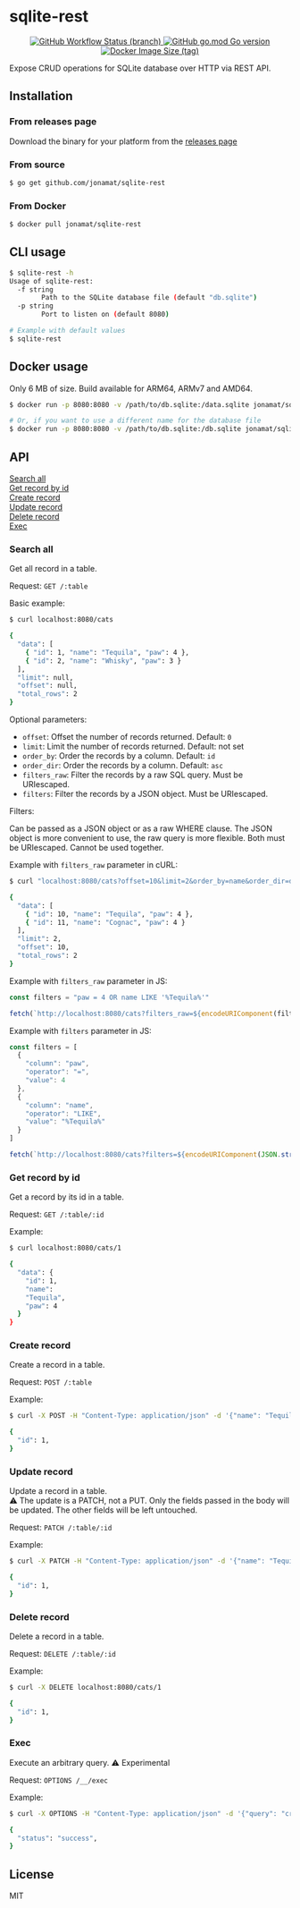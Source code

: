 # sqlite-rest

<p align="center">
  <a href="https://github.com/jonamat/sqlite-rest/actions">
    <img alt="GitHub Workflow Status (branch)" src="https://img.shields.io/github/actions/workflow/status/jonamat/sqlite-rest/docker-image.yml" />
  </a>

  <a href="https://github.com/jonamat/sqlite-rest/blob/master/go.mod">
    <img alt="GitHub go.mod Go version" src="https://img.shields.io/github/go-mod/go-version/jonamat/sqlite-rest" />
  </a>

  <a href="https://hub.docker.com/r/jonamat/sqlite-rest">
    <img alt="Docker Image Size (tag)" src="https://img.shields.io/docker/image-size/jonamat/sqlite-rest/latest" />
  </a>
</p>

Expose CRUD operations for SQLite database over HTTP via REST API. 

## Installation

### From releases page
  
Download the binary for your platform from the [releases page](https://github.com/jonamat/sqlite-rest/releases)

### From source

```bash
$ go get github.com/jonamat/sqlite-rest
```

### From Docker

```bash
$ docker pull jonamat/sqlite-rest
```

## CLI usage

```bash
$ sqlite-rest -h
Usage of sqlite-rest:
  -f string
        Path to the SQLite database file (default "db.sqlite")
  -p string
        Port to listen on (default 8080)

# Example with default values
$ sqlite-rest 
```

## Docker usage

Only 6 MB of size. Build available for ARM64, ARMv7 and AMD64.

```bash
$ docker run -p 8080:8080 -v /path/to/db.sqlite:/data.sqlite jonamat/sqlite-rest

# Or, if you want to use a different name for the database file
$ docker run -p 8080:8080 -v /path/to/db.sqlite:/db.sqlite jonamat/sqlite-rest -f /db.sqlite
```

## API
[Search all](#search-all)<br>
[Get record by id](#get-record-by-id)<br>
[Create record](#create-record)<br>
[Update record](#update-record)<br>
[Delete record](#delete-record)<br>
[Exec](#exec)<br>

### Search all

Get all record in a table.<br>

Request: `GET /:table`<br>

Basic example:<br>

```bash
$ curl localhost:8080/cats

{
  "data": [
    { "id": 1, "name": "Tequila", "paw": 4 },
    { "id": 2, "name": "Whisky", "paw": 3 }
  ],
  "limit": null,
  "offset": null,
  "total_rows": 2
}

```

Optional parameters:<br>

- `offset`: Offset the number of records returned. Default: `0`
- `limit`: Limit the number of records returned. Default: not set
- `order_by`: Order the records by a column. Default: `id`
- `order_dir`: Order the records by a column. Default: `asc`
- `filters_raw`: Filter the records by a raw SQL query. Must be URIescaped.
- `filters`: Filter the records by a JSON object. Must be URIescaped.

Filters:<br>

Can be passed as a JSON object or as a raw WHERE clause. The JSON object is more convenient to use, the raw query is more flexible. Both must be URIescaped. Cannot be used together.

Example with `filters_raw` parameter in cURL:<br>

```bash
$ curl "localhost:8080/cats?offset=10&limit=2&order_by=name&order_dir=desc&filters_raw=paw%20%3D%204%20OR%20name%20LIKE%20'%25Tequila%25'"

{
  "data": [
    { "id": 10, "name": "Tequila", "paw": 4 },
    { "id": 11, "name": "Cognac", "paw": 4 }
  ],
  "limit": 2,
  "offset": 10,
  "total_rows": 2
}
```

Example with `filters_raw` parameter in JS:<br>

```js
const filters = "paw = 4 OR name LIKE '%Tequila%'"

fetch(`http://localhost:8080/cats?filters_raw=${encodeURIComponent(filters)}`)
```

Example with `filters` parameter in JS:<br>

```js
const filters = [
  {
    "column": "paw",
    "operator": "=",
    "value": 4
  },
  {
    "column": "name",
    "operator": "LIKE",
    "value": "%Tequila%"
  }
]

fetch(`http://localhost:8080/cats?filters=${encodeURIComponent(JSON.stringify(filters))}`)
```

### Get record by id

Get a record by its id in a table.<br>

Request: `GET /:table/:id`<br>

Example:<br>

```bash
$ curl localhost:8080/cats/1

{
  "data": { 
    "id": 1, 
    "name": 
    "Tequila", 
    "paw": 4 
  }
}
```

### Create record

Create a record in a table.<br>

Request: `POST /:table`<br>

Example:<br>

```bash
$ curl -X POST -H "Content-Type: application/json" -d '{"name": "Tequila", "paw": 4}' localhost:8080/cats

{
  "id": 1,
}
```

### Update record

Update a record in a table.<br>
⚠️ The update is a PATCH, not a PUT. Only the fields passed in the body will be updated. The other fields will be left untouched.

Request: `PATCH /:table/:id`<br>

Example:<br>

```bash
$ curl -X PATCH -H "Content-Type: application/json" -d '{"name": "Tequila", "paw": 4}' localhost:8080/cats/1

{
  "id": 1,
}
```

### Delete record

Delete a record in a table.<br>

Request: `DELETE /:table/:id`<br>

Example:<br>

```bash
$ curl -X DELETE localhost:8080/cats/1

{
  "id": 1,
}
```

### Exec

Execute an arbitrary query. ⚠️ Experimental<br>

Request: `OPTIONS /__/exec`<br>

Example:<br>

```bash
$ curl -X OPTIONS -H "Content-Type: application/json" -d '{"query": "create table cats (id PRIMARY_KEY, name TEXT, paw INTEGER)"}' localhost:8080/__/exec

{
  "status": "success", 
}
```

## License

MIT